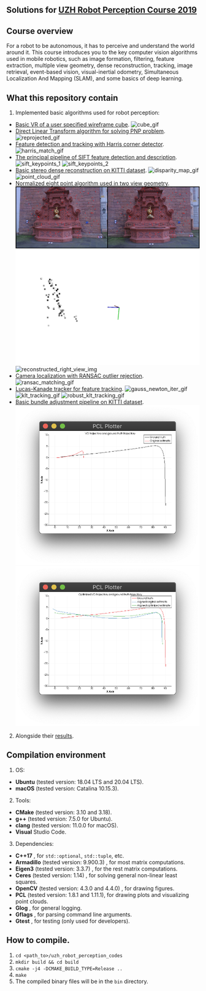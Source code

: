 Solutions for [UZH Robot Perception Course 2019](http://rpg.ifi.uzh.ch/teaching.html)
---

## Course overview
For a robot to be autonomous, it has to perceive and understand the world around it. This course introduces you to the key computer vision algorithms used in mobile robotics, such as image formation, filtering, feature extraction, multiple view geometry, dense reconstruction, tracking, image retrieval, event-based vision, visual-inertial odometry, Simultaneous Localization And Mapping (SLAM), and some basics of deep learning.

## What this repository contain
1. Implemented basic algorithms used for robot perception:
  - [Basic VR of a user specified wireframe cube](/src/01_ar_wireframe_cube). 
  ![cube_gif][cube_gif]
  - [Direct Linear Transform algorithm for solving PNP problem](/src/02_pnp_dlt). 
  ![reprojected_gif][reprojected_gif]
  - [Feature detection and tracking with Harris corner detector](/src/03_harris_detection_and_tracking). 
  ![harris_match_gif][harrsi_match_gif]
  - [The principal pipeline of SIFT feature detection and description](src/04_sift).
  ![sift_keypoints_1][sift_keypoints_1] ![sift_keypoints_2][sift_keypoints_2]
  - [Basic stereo dense reconstruction on KITTI dataset](src/05_stereo_dense_reconstruction).
  ![disparity_map_gif][disparity_map_gif] ![point_cloud_gif][point_cloud_gif]
  - [Normalized eight point algorithm used in two view geometry](src/06_two_view_geometry). 
  ![points_2d_img][points_2d] ![reconstructed_left_view_img][reconstructed_left_view] ![reconstructed_right_view_img](reconstructed_right_view)
  - [Camera localization with RANSAC outlier rejection](src/07_ransac_localization).
  ![ransac_matching_gif][ransac_matching_gif]
  - [Lucas-Kanade tracker for feature tracking](src/08_lucas_kanade_tracker).
  ![gauss_newton_iter_gif][gauss_newton_iter_gif] ![klt_tracking_gif][klt_tracking_gif] ![robust_klt_tracking_gif][robust_klt_tracking_gif]
  - [Basic bundle adjustment pipeline on KITTI dataset](src/09_bundle_adjustment).
  ![original_trajectory_img][original_trajectory] ![optimized_trajectory_img][optimized_trajectory]
2. Alongside their [results](./results).

## Compilation environment
1. OS: 
  - **Ubuntu** (tested version: 18.04 LTS and 20.04 LTS).
  - **macOS**  (tested version: Catalina 10.15.3).
2. Tools: 
  - **CMake** (tested version: 3.10 and 3.18).
  - **g++**   (tested version: 7.5.0 for Ubuntu).
  - **clang** (tested version: 11.0.0 for macOS).
  - **Visual** Studio Code.
3. Dependencies:
  - **C++17**                                       , for `std::optional`, `std::tuple`, etc.
  - **Armadillo** (tested version: 9.900.3)         , for most matrix computations.
  - **Eigen3**    (tested version: 3.3.7)           , for the rest matrix computations.
  - **Ceres**     (tested version: 1.14)            , for solving general non-linear least squares.
  - **OpenCV**    (tested version: 4.3.0 and 4.4.0) , for drawing figures.
  - **PCL**       (tested version: 1.8.1 and 1.11.1), for drawing plots and visualizing point clouds.
  - **Glog**                                        , for general logging.
  - **Gflags**                                      , for parsing command line arguments.
  - **Gtest**                                       , for testing (only used for developers).

## How to compile.
1. `cd <path_to>/uzh_robot_perception_codes`
2. `mkdir build && cd build` 
3. `cmake -j4 -DCMAKE_BUILD_TYPE=Release ..` 
4. `make`
5. The compiled binary files will be in the `bin` directory.


[cube_gif]: https://github.com/niebayes/uzh_robot_perception_codes/blob/master/results/01_ar_wireframe_cube/cube.gif
[reprojected_gif]:https://github.com/niebayes/uzh_robot_perception_codes/blob/master/results/02_pnp_dlt/reprojected.gif
[harrsi_match_gif]:https://github.com/niebayes/uzh_robot_perception_codes/blob/master/results/03_harris_detection_and_tracking/match.gif
[sift_keypoints_1]:https://github.com/niebayes/uzh_robot_perception_codes/blob/master/results/04_sift/sift_left.png
[sift_keypoints_2]:https://github.com/niebayes/uzh_robot_perception_codes/blob/master/results/04_sift/sift_right.png
[disparity_map_gif]:https://github.com/niebayes/uzh_robot_perception_codes/blob/master/results/05_stereo_dense_reconstruction/disp_map.gif
[point_cloud_gif]:https://github.com/niebayes/uzh_robot_perception_codes/blob/master/results/05_stereo_dense_reconstruction/point_cloud.gif
[points_2d]:https://github.com/niebayes/uzh_robot_perception_codes/blob/master/results/06_two_view_geometry/points_2d.png
[reconstructed_left_view]:https://github.com/niebayes/uzh_robot_perception_codes/blob/master/results/06_two_view_geometry/left_side_view_1.png
[reconstructed_front_view]:https://github.com/niebayes/uzh_robot_perception_codes/blob/master/results/06_two_view_geometry/front_view.png
[ransac_matching_gif]:https://github.com/niebayes/uzh_robot_perception_codes/blob/master/results/07_ransac_localization/ransac.gif
[gauss_newton_iter_gif]:https://github.com/niebayes/uzh_robot_perception_codes/blob/master/results/08_lucas_kanade_tracker/gauss_newton_iter.gif
[klt_tracking_gif]:https://github.com/niebayes/uzh_robot_perception_codes/blob/master/results/08_lucas_kanade_tracker/klt.gif
[robust_klt_tracking_gif]:https://github.com/niebayes/uzh_robot_perception_codes/blob/master/results/08_lucas_kanade_tracker/robust_klt.gif
[original_trajectory]:https://github.com/niebayes/uzh_robot_perception_codes/blob/master/results/09_bundle_adjustment/original_trajectory.png
[optimized_trajectory]:https://github.com/niebayes/uzh_robot_perception_codes/blob/master/results/09_bundle_adjustment/optimized_trajectory.png
